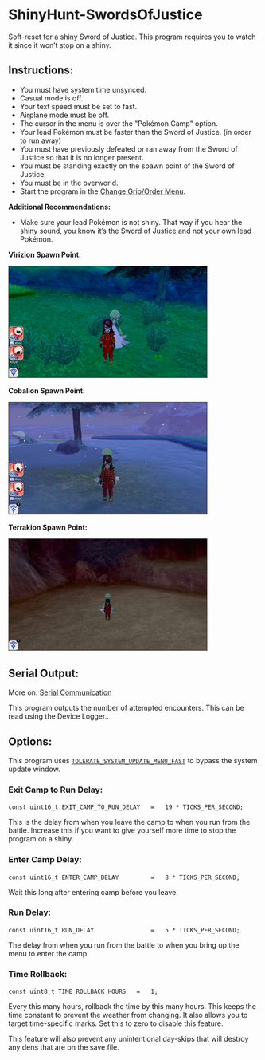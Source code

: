 # ShinyHunt-SwordsOfJustice

Soft-reset for a shiny Sword of Justice. This program requires you to watch it since it won’t stop on a shiny.

## Instructions:
- You must have system time unsynced.
- Casual mode is off.
- Your text speed must be set to fast.
- Airplane mode must be off.
- The cursor in the menu is over the "Pokémon Camp" option.
- Your lead Pokémon must be faster than the Sword of Justice. (in order to run away)
- You must have previously defeated or ran away from the Sword of Justice so that it is no longer present.
- You must be standing exactly on the spawn point of the Sword of Justice.
- You must be in the overworld.
-	Start the program in the [Change Grip/Order Menu](../Appendix/ChangeGripOrderMenu.md).

**Additional Recommendations:**
- Make sure your lead Pokémon is not shiny. That way if you hear the shiny sound, you know it’s the Sword of Justice and not your own lead Pokémon.

**Virizion Spawn Point:**

<img src="images/ShinyHunt-SwordsOfJustice-0.jpg" width="400">

**Cobalion Spawn Point:**

<img src="images/ShinyHunt-SwordsOfJustice-1.jpg" width="400">

**Terrakion Spawn Point:**

<img src="images/ShinyHunt-SwordsOfJustice-2.jpg" width="400">

## Serial Output:

More on: [Serial Communication](../SerialCommunication.md)

This program outputs the number of attempted encounters. This can be read using the Device Logger..

## Options:

This program uses [`TOLERATE_SYSTEM_UPDATE_MENU_FAST`](../Appendix/GlobalSettings.md#tolerate-system-update-menu-fast) to bypass the system update window.

### Exit Camp to Run Delay:
```
const uint16_t EXIT_CAMP_TO_RUN_DELAY   =   19 * TICKS_PER_SECOND;
```
This is the delay from when you leave the camp to when you run from the battle. Increase this if you want to give yourself more time to stop the program on a shiny.

### Enter Camp Delay:
```
const uint16_t ENTER_CAMP_DELAY         =   8 * TICKS_PER_SECOND;
```
Wait this long after entering camp before you leave.

### Run Delay:
```
const uint16_t RUN_DELAY                =   5 * TICKS_PER_SECOND;
```
The delay from when you run from the battle to when you bring up the menu to enter the camp.

### Time Rollback:
```
const uint8_t TIME_ROLLBACK_HOURS   =   1;
```
Every this many hours, rollback the time by this many hours. This keeps the time constant to prevent the weather from changing. It also allows you to target time-specific marks. Set this to zero to disable this feature.

This feature will also prevent any unintentional day-skips that will destroy any dens that are on the save file.

